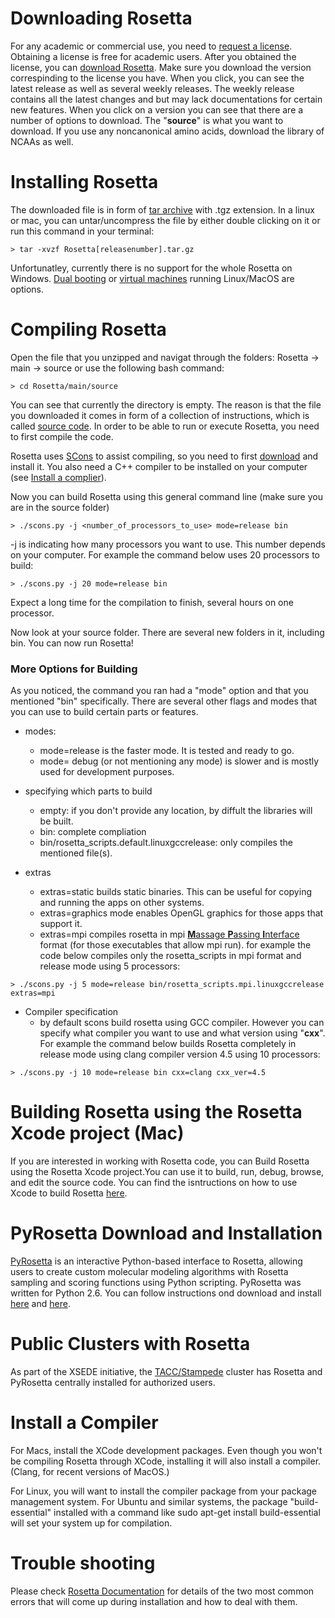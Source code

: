 # Downloading Rosetta

For any academic or commercial use, you need to [request a license](https://els.comotion.uw.edu/express_license_technologies/rosetta). Obtaining a license is free for academic users. After you obtained the license, you can [download Rosetta](https://www.rosettacommons.org/software/license-and-download). Make sure you download the version correspinding to the license you have. When you click, you can see the latest release as well as several weekly releases. The weekly release contains all the latest changes and but may lack documentations for certain new features. When you click on a version you can see that there are a number of options to download. The "__source__" is what you want to download. If you use any noncanonical amino acids, download the library of NCAAs as well.

# Installing Rosetta

The downloaded file is in form of [tar archive](https://en.wikipedia.org/wiki/Tar_(computing)) with .tgz extension. In a linux or mac, you can untar/uncompress the file by either double clicking on it or run this command in your terminal:
```
> tar -xvzf Rosetta[releasenumber].tar.gz
```
Unfortunatley,  currently there is no support for the whole Rosetta on Windows.  [Dual booting](https://en.wikipedia.org/wiki/Multi-booting) or [virtual machines](https://en.wikipedia.org/wiki/Virtual_machine) running Linux/MacOS are options. 

# Compiling Rosetta

Open the file that you unzipped and navigat through the folders: Rosetta -> main -> source or use the following bash command:
```
> cd Rosetta/main/source
```
You can see that currently the directory is empty. The reason is that the file you downloaded it comes in form of a collection of instructions, which is called [source code](https://en.wikipedia.org/wiki/Source_code). In order to be able to run or execute Rosetta, you need to first compile the code.

Rosetta uses [SCons](http://www.scons.org/) to assist compiling, so you need to first [download](http://scons.org/pages/download.html) and install it. You also need a C++ compiler to be installed on your computer (see [Install a complier](#Install-a-Compiler)).

Now you can build Rosetta using this general command line (make sure you are in the source folder)

```
> ./scons.py -j <number_of_processors_to_use> mode=release bin
```
-j is indicating how many processors you want to use. This number depends on your computer. For example the command below uses 20 processors to build:

```
> ./scons.py -j 20 mode=release bin
```
Expect a long time for the compilation to finish, several hours on one processor.

Now look at your source folder. There are several new folders in it, including bin. You can now run Rosetta!

### More Options for Building

As you noticed, the command you ran had a "mode" option and that you mentioned "bin" specifically. There are several other flags and modes that you can use to build certain parts or features.

- modes:
    - mode=release is the faster mode. It is tested and ready to go.
    - mode= debug (or not mentioning any mode) is slower and is mostly used for development purposes.

- specifying which parts to build
    - empty: if you don't provide any location, by diffult the libraries will be built.
    - bin: complete compliation
    - bin/rosetta_scripts.default.linuxgccrelease: only compiles the mentioned file(s).

- extras
    
    - extras=static builds static binaries. This can be useful for copying and running the apps on other systems.
    - extras=graphics mode enables OpenGL graphics for those apps that support it.
    - extras=mpi compiles rosetta in mpi [**M**assage **P**assing **I**nterface](https://computing.llnl.gov/tutorials/mpi/#What) format (for those executables that allow mpi run). for example the code below compiles only the rosetta_scripts in mpi format and release mode using 5 processors:

```
> ./scons.py -j 5 mode=release bin/rosetta_scripts.mpi.linuxgccrelease extras=mpi
```
- Compiler specification
    - by default scons build rosetta using GCC compiler. However you can specify what compiler you want to use and what version using "__cxx__". For example the command below builds Rosetta completely in release mode using clang compiler version 4.5 using 10 processors:

```
> ./scons.py -j 10 mode=release bin cxx=clang cxx_ver=4.5
```
# Building Rosetta using the Rosetta Xcode project (Mac)
 If you are interested in working with Rosetta code, you can Build Rosetta using the Rosetta Xcode project.You can use it to build, run, debug, browse, and edit the source code. You can find the isntructions on how to use Xcode to build Rosetta [here](https://www.rosettacommons.org/docs/latest/build_documentation/Build-Documentation).

# PyRosetta Download and Installation

[PyRosetta](http://www.pyrosetta.org/) is an interactive Python-based interface to Rosetta, allowing users to create custom molecular modeling algorithms with Rosetta sampling and scoring functions using Python scripting. PyRosetta was written for Python 2.6. You can follow instructions ond download and install [here](https://www.rosettacommons.org/docs/latest/scripting_documentation/PyRosetta/PyRosetta) and [here](http://www.pyrosetta.org/dow).

# Public Clusters with Rosetta

As part of the XSEDE initiative, the [TACC/Stampede](https://www.rosettacommons.org/docs/latest/build_documentation/TACC) cluster has Rosetta and PyRosetta centrally installed for authorized users.

# Install a Compiler

For Macs, install the XCode development packages. Even though you won't be compiling Rosetta through XCode, installing it will also install a compiler. (Clang, for recent versions of MacOS.)

For Linux, you will want to install the compiler package from your package management system. For Ubuntu and similar systems, the package "build-essential" installed with a command like sudo apt-get install build-essential will set your system up for compilation.

# Trouble shooting

Please check [Rosetta Documentation](https://www.rosettacommons.org/docs/latest/build_documentation/Build-Documentation) for details of the two most common errors that will come up during installation and how to deal with them.



